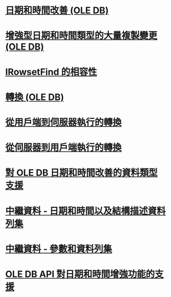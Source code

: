 # [日期和時間改善 (OLE DB)](date-and-time-improvements-ole-db.md)

# [增強型日期和時間類型的大量複製變更 (OLE DB)](bulk-copy-changes-for-enhanced-date-and-time-types-ole-db.md)
# [IRowsetFind 的相容性](comparability-for-irowsetfind.md)
# [轉換 (OLE DB)](conversions-ole-db.md)
# [從用戶端到伺服器執行的轉換](conversions-performed-from-client-to-server.md)
# [從伺服器到用戶端執行的轉換](conversions-performed-from-server-to-client.md)
# [對 OLE DB 日期和時間改善的資料類型支援](data-type-support-for-ole-db-date-and-time-improvements.md)
# [中繼資料 - 日期和時間以及結構描述資料列集](metadata-date-and-time-and-schema-rowsets.md)
# [中繼資料 - 參數和資料列集](metadata-parameter-and-rowset.md)
# [OLE DB API 對日期和時間增強功能的支援](ole-db-api-support-for-date-and-time-enhancements.md)
